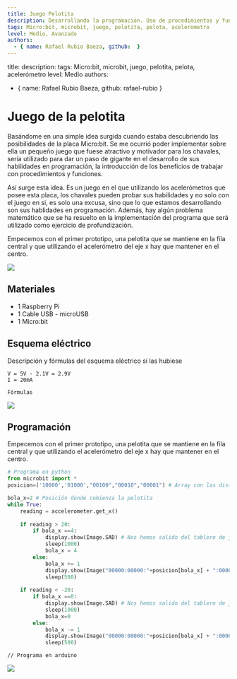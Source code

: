 ```yaml
---
title: Juego Pelotita
description: Desarrollando la programación. Uso de procedimientos y funciones. Practica: uso de los acelerometros en la placa Micro:bit.
tags: Micro:bit, microbit, juego, pelotita, pelota, acelerometro
level: Medio, Avanzado
authors:
  - { name: Rafael Rubio Baeza, github:  }
---
```



title: 
description: 
tags: Micro:bit, microbit, juego, pelotita, pelota, acelerómetro
level: Medio
authors:
  - { name: Rafael Rubio Baeza, github: rafael-rubio }




# Juego de la pelotita

Basándome en una simple idea surgida cuando estaba descubriendo las posibilidades de la placa Micro:bit. Se me ocurrió poder implementar sobre ella un pequeño juego que fuese atractivo y motivador para los chavales, sería utilizado para dar un paso de gigante en el desarrollo de sus habilidades en programación, la introducción de los beneficios de trabajar con procedimientos y funciones. 

Así surge esta idea. Es un juego en el que utilizando los acelerómetros que posee esta placa, los chavales pueden probar sus habilidades y no solo con el juego en si, es solo una excusa, sino que lo que estamos desarrollando son sus hablidades en programación. Además, hay algún problema matemático que se ha resuelto en la implementación del programa que será utilizado como ejercicio de profundización.

Empecemos con el primer prototipo, una pelotita que se mantiene en la fila central y que utilizando el acelerómetro del eje x hay que mantener en el centro.





![](practica.gif)

## Materiales

- 1 Raspberry Pi
- 1 Cable USB - microUSB
- 1 Micro:bit

## Esquema eléctrico

Descripción y fórmulas del esquema eléctrico si las hubiese

```
V = 5V - 2.1V = 2.9V
I = 20mA

Fórmulas
```

![](fritzing.png)

## Programación

Empecemos con el primer prototipo, una pelotita que se mantiene en la fila central y que utilizando el acelerómetro del eje x hay que mantener en el centro.

```python
# Programa en python
from microbit import *
posicion=('10000','01000',"00100","00010","00001") # Array con las distintas posiciones en las que puede estar la pelotita.

bola_x=2 # Posición donde comienza la pelotita
while True:
    reading = accelerometer.get_x()
    
    if reading > 20:
        if bola_x ==4:
            display.show(Image.SAD) # Nos hemos salido del tablero de juego por la derecha
            sleep(1000)
            bola_x = 4
        else:
            bola_x += 1
            display.show(Image("00000:00000:"+posicion[bola_x] + ":00000:00000"))
            sleep(500)
            
    if reading < -20:
        if bola_x ==0:
            display.show(Image.SAD) # Nos hemos salido del tablero de juego por la izquierda
            sleep(1000)
            bola_x=0
        else:
            bola_x -= 1
            display.show(Image("00000:00000:"+posicion[bola_x] + ":00000:00000"))
            sleep(500)
```

```arduino
// Programa en arduino
```

![](mblock.png)
